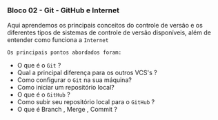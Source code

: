 ### Bloco 02 - Git - GitHub e Internet

Aqui aprendemos os principais conceitos do controle de versão e os diferentes tipos de sistemas de controle de versão disponíveis, além de entender como funciona a `Internet`


`Os principais pontos abordados foram:`

- O que é o `Git` ?
- Qual a principal diferença para os outros VCS's ?
- Como configurar o `Git` na sua máquina?
- Como iniciar um repositório local?
- O que é o `GitHub` ?
- Como subir seu repositório local para o `GitHub` ?
- O que é Branch , Merge , Commit ?